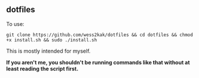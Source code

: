 ## dotfiles

To use:

`git clone https://github.com/wess2kak/dotfiles && cd dotfiles && chmod +x install.sh && sudo ./install.sh`

This is mostly intended for myself.

**If you aren't me, you shouldn't be running commands like that without at least reading the script first.**
